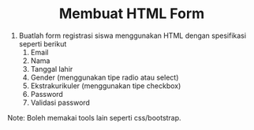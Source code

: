 <h1 align="center">Membuat HTML Form</h1>

1. Buatlah form registrasi siswa menggunakan HTML dengan spesifikasi seperti berikut
    1. Email
    2. Nama
    3. Tanggal lahir
    4. Gender (menggunakan tipe radio atau select)
    5. Ekstrakurikuler (menggunakan tipe checkbox)
    6. Password
    7. Validasi password

Note: Boleh memakai tools lain seperti css/bootstrap.
